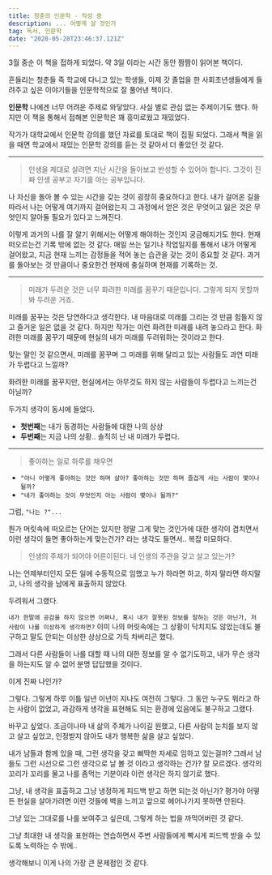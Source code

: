 ```yaml
---
title: 청춘의 인문학 - 작성 중
description: ... 어떻게 살 것인가
tag: 독서, 인문학
date: "2020-05-28T23:46:37.121Z"
---
```


3월 중순 이 책을 접하게 되었다. 약 3일 이라는 시간 동안 짬짬이 읽어본 책이다.

흔들리는 청춘들 즉 학교에 다니고 있는 학생들, 이제 갓 졸업을 한 사회초년생들에게 들려주고 싶은 이야기들을 인문학적으로 잘 풀어낸 책이다.

**인문학** 나에겐 너무 어려운 주제로 와닿았다. 사실 별로 관심 없는 주제이기도 했다.
하지만 이 책을 통해서 접해본 인문학은 꽤 흥미로웠고 재밌었다.

작가가 대학교에서 인문학 강의를 했던 자료를 토대로 책이 집필 되었다. 그래서 책을 읽을 때면 학교에서 재밌는 인문학 강의를 듣는 것 같아서 더 좋았던 것 같다.

---

> 인생을 제대로 살려면 지난 시간을 돌아보고 반성할 수 있어야 합니다. 그것이 진짜 인생 공부고 자기를 아는 공부입니다.

나 자신을 돌아 볼 수 있는 시간을 갖는 것이 굉장히 중요하다고 한다.
내가 걸어온 길을 따라서 나는 어떻게 여기까지 걸어왔는지 그 과정에서 얻은 것은 무엇이고 잃은 것은 무엇인지 알아둘 필요가 있다고 느껴진다.

이렇게 과거의 나를 잘 알기 위해서는 어떻게 해야하는 것인지 궁금해지기도 한다.
현재 떠오르는건 기록 밖에 없는 것 같다. 매일 쓰는 일기나 작업일지를 통해서 내가 어떻게 걸어왔고, 지금 현재 느끼는 감정들을 적어 놓는 습관을 갖는 것이 중요할 것 같다.
과거를 돌아보는 것 만큼이나 중요한건 현재에 충실하며 현재를 기록하는 것.

---

> 미래가 두려운 것은 너무 화려한 미래를 꿈꾸기 때문입니다.
> 그렇게 되지 못할까 봐 두려운 거죠.

미래를 꿈꾸는 것은 당연하다고 생각한다. 내 마음대로 미래를 그리는 것 만큼 힘들지 않고 즐거운 일은 없을 것 같다.
하지만 작가는 이런 화려한 미래를 내려 놓으라고 한다. 화려한 미래를 꿈꾸기 때문에 현실의 내가 미래를 두려워하는 것이라고 한다.

맞는 말인 것 같으면서, 미래를 꿈꾸며 그 미래를 위해 달리고 있는 사람들도 과연 미래가 두렵다고 느낄까?

화려한 미래를 꿈꾸지만, 현실에서는 아무것도 하지 않는 사람들이 두렵다고 느끼는건 아닐까?

두가지 생각이 동시에 들었다.

- **첫번째**는 내가 동경하는 사람들에 대한 나의 상상
- **두번째**는 지금 나의 상황.. 솔직히 난 내 미래가 두렵다.

---

> 좋아하는 일로 하루를 채우면

- `"아니 어떻게 좋아하는 것만 하며 살아? 좋아하는 것만 하며 즐겁게 사는 사람이 몇이나 될까?`
- `"내가 좋아하는 것이 무엇인지 아는 사람이 몇이나 될까?"`

그럼, `"나는 ?"...`

뭔가 머릿속에 떠오르는 단어는 있지만 정말 그게 맞는 것인가에 대한 생각이 겹치면서 이런 생각이 들면 좋아하는게 맞는건가? 라는 생각도 들면서.. 복잡 미묘하다.

> 인생의 주체가 되어야 어른이된다. 내 인생의 주관을 갖고 살고 있는가?

나는 언제부터인지 모든 일에 수동적으로 임했고 누가 하라면 하고, 하지 말라면 하지말고, 나의 생각을 남에게 표출하지 않았다.

두려워서 그랬다.

`내가 한말에 공감을 하지 않으면 어쩌나, 혹시 내가 잘못된 정보를 말하는 것은 아닌가, 저 사람이 나를 이상하게 생각하면?`
이미 나의 머릿속에는 그 상황이 닥치지도 않았는데도 불구하고 말도 안되는 이상한 상상으로 가득 차버리곤 했다.

그래서 다른 사람들이 나를 대할 때 나의 대한 정보를 알 수 없기도하고, 내가 무슨 생각을 하는지도 알 수 없어 분명 답답했을 것이다.

이게 진짜 나인가?

그렇다. 그렇게 하루 이틀 일년 이년이 지나도 여전히 그렇다. 그 동안 누구도 뭐라고 하는 사람이 없었고, 과감하게 생각을 표현해도 되는 환경에 있음에도 불구하고 그랬다.

바꾸고 싶었다. 조금이나마 내 삶의 주체가 나이길 원했고, 다른 사람의 눈치를 보지 않고 살고 싶었고, 인정받지 않아도 내가 행복한 삶을 살고 싶었다.

내가 남들과 함께 있을 때, 그런 생각을 갖고 삐딱한 자세로 임하고 있는걸까? 그래서 남들도 그런 시선으로 그런 생각으로 날 볼 것 이라고 생각하는 건가?
잘 모르겠다. 생각의 꼬리가 꼬리를 물고 나를 좀먹는 기분이라 이런 생각은 하지 않기로 했다.

그냥, 내 생각을 표출하고 그냥 냉정하게 피드백 받고 하면 되는것 아닌가? 평가야 어떻든 현실을 살아가려면 이런 것들에 벽을 느끼고 앞으로 헤어나가지 못하면 안된다.

그냥 있는 그대로를 나를 보여주고 싶은데, 그렇게 하는 법을 까먹어버린 것 같다.

그냥 최대한 내 생각을 표현하는 연습하면서 주변 사람들에게 빡시게 피드백 받을 수 있도록 노력하는 수 밖에..

생각해보니 이게 나의 가장 큰 문제점인 것 같다.
